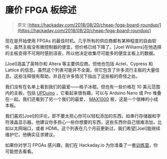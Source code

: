 # 廉价 FPGA 板综述

> 原文:[https://hackaday.com/2018/08/20/cheap-fpga-board-roundup/](https://hackaday.com/2018/08/20/cheap-fpga-board-roundup/)

现在是开始使用 FPGAs 的最佳时机。几乎所有的供应商都有某种程度的自由软件，虽然主板没有微控制器的便宜，但价格已经下降了。[Joel Williams]在他选择的主板变得不可用时感到沮丧，所以他决定收集尽可能多的便宜主板上的数据。

[Joel]涵盖了英特尔和 Altera 等主要供应商。但他也包括 Actel，Cypress 和 Lattice 的信息。虽然这个列表可能并不全面，但它包含了许多流行主板的大量信息。这些注释很有帮助，并且在许多情况下指出了这些板的奇怪之处。

我们没有在名单上看到我们的最爱——格子冰棍。但也有一些价格在 10 美元范围内的主板，包括 [UPDuino](http://gnarlygrey.atspace.cc/development-platform.html) ，它看起来很有趣，可以与 Arduino Nano 或 Pro 堆叠在一起。我们还看到了另一个我们的最爱， [MAX1000](https://hackaday.com/2018/01/27/arrows-30-fpga-board-reviewed/) 板，这是一个很棒的小成本板。

我们喜欢[Joel]的评论，即不要太担心你可以轻松添加的东西，如串行存储器和字符液晶显示器。他建议你多担心一些你想要的东西，这些东西你自己很难添加，比如以太网端口，或者 HDMI。这个列表在几个月前更新过，我们希望[Joel]能继续维护它。他确实征求建议。

如果你对学习 FPGAs 感兴趣，我们在 Hackaday.io 为你准备了一套[训练营](https://hackaday.com/2018/08/06/learn-fpga-fast-with-hackadays-fpga-boot-camp/)，你可能想去看看。